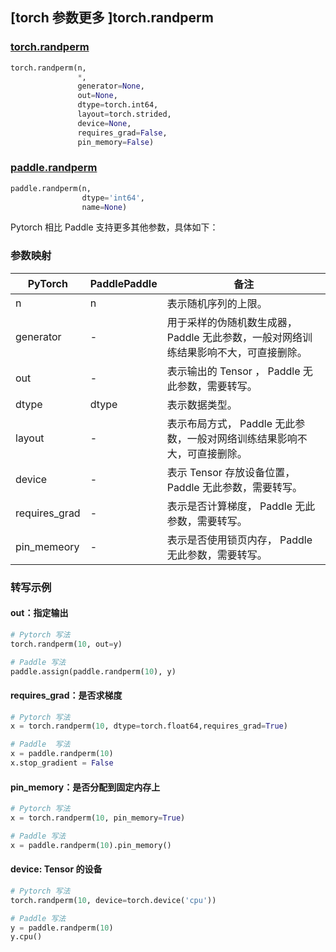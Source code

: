 ## [torch 参数更多 ]torch.randperm

### [torch.randperm](https://pytorch.org/docs/stable/generated/torch.randperm.html?highlight=rand#torch.randperm)

```python
torch.randperm(n,
               *,
               generator=None,
               out=None,
               dtype=torch.int64,
               layout=torch.strided,
               device=None,
               requires_grad=False,
               pin_memory=False)
```

### [paddle.randperm](https://www.paddlepaddle.org.cn/documentation/docs/zh/api/paddle/randperm_cn.html#randperm)

```python
paddle.randperm(n,
                dtype='int64',
                name=None)
```

Pytorch 相比 Paddle 支持更多其他参数，具体如下：

### 参数映射

| PyTorch       | PaddlePaddle | 备注                                                         |
| ------------- | ------------ | ------------------------------------------------------------ |
| n             | n            | 表示随机序列的上限。                                         |
| generator     | -            | 用于采样的伪随机数生成器， Paddle 无此参数，一般对网络训练结果影响不大，可直接删除。 |
| out           | -            | 表示输出的 Tensor ， Paddle 无此参数，需要转写。         |
| dtype         | dtype        | 表示数据类型。                                               |
| layout        | -            | 表示布局方式， Paddle 无此参数，一般对网络训练结果影响不大，可直接删除。 |
| device        | -            | 表示 Tensor 存放设备位置，Paddle 无此参数，需要转写。    |
| requires_grad | -            | 表示是否计算梯度， Paddle 无此参数，需要转写。           |
| pin_memeory   | -            | 表示是否使用锁页内存， Paddle 无此参数，需要转写。       |

### 转写示例

#### out：指定输出

```python
# Pytorch 写法
torch.randperm(10, out=y)

# Paddle 写法
paddle.assign(paddle.randperm(10), y)
```


#### requires_grad：是否求梯度

```python
# Pytorch 写法
x = torch.randperm(10, dtype=torch.float64,requires_grad=True)

# Paddle  写法
x = paddle.randperm(10)
x.stop_gradient = False
```

#### pin_memory：是否分配到固定内存上

```python
# Pytorch 写法
x = torch.randperm(10, pin_memory=True)

# Paddle 写法
x = paddle.randperm(10).pin_memory()
```

#### device: Tensor 的设备

```python
# Pytorch 写法
torch.randperm(10, device=torch.device('cpu'))

# Paddle 写法
y = paddle.randperm(10)
y.cpu()
```
